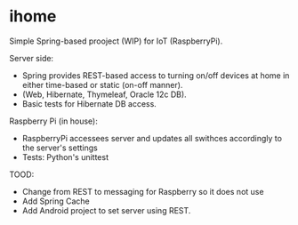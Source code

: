 # ihome

Simple Spring-based prooject (WIP) for IoT (RaspberryPi).

Server side:
 - Spring provides REST-based access to turning on/off devices at home in either time-based or static (on-off manner).
 - (Web, Hibernate, Thymeleaf, Oracle 12c DB).
 - Basic tests for Hibernate DB access.
 
Raspberry Pi (in house):
 - RaspberryPi accessees server and updates all swithces accordingly to the server's settings
 - Tests: Python's unittest

TOOD:
 - Change from REST to messaging for Raspberry so it does not use 
 - Add Spring Cache
 - Add Android project to set server using REST.
 
 
